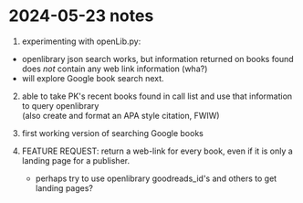 # 2024-05-23 notes

1. experimenting with openLib.py:  
 - openlibrary json search works, but information returned on books
   found does *not* contain any web link information (wha?)  
 - will explore Google book search next.  
 
2. able to take PK's recent books found in call list and use that
   information to query openlibrary  
   (also create and format an APA style citation, FWIW)  

3. first working version of searching Google books  

4. FEATURE REQUEST: return a web-link for every book, even if it is
   only a landing page for a publisher.  
   - perhaps try to use openlibrary goodreads_id's and others to get
     landing pages?  
	 

